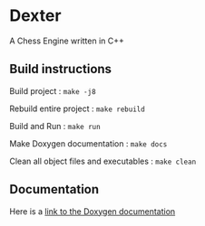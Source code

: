 Dexter
====

A Chess Engine written in C++

Build instructions
--
Build project : 
    ```
    make -j8
    ```

Rebuild entire project :
    ```
    make rebuild
    ```

Build and Run :
    ```
    make run
    ```

Make Doxygen documentation :
    ```
    make docs
    ```

Clean all object files and executables :
    ```
    make clean
    ```

Documentation
--
Here is a [link to the Doxygen documentation](https://regalmoix.github.io/dexter/html/index.html)